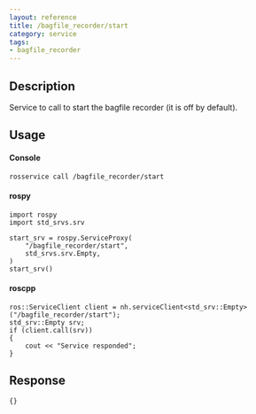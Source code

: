 ```yaml
---
layout: reference
title: /bagfile_recorder/start
category: service
tags: 
- bagfile_recorder
---
```


## Description
Service to call to start the bagfile recorder (it is off by default).

## Usage
#### Console
```
rosservice call /bagfile_recorder/start
```

#### rospy
```
import rospy
import std_srvs.srv

start_srv = rospy.ServiceProxy(
    "/bagfile_recorder/start",
    std_srvs.srv.Empty,
)
start_srv()
```

#### roscpp
```
ros::ServiceClient client = nh.serviceClient<std_srv::Empty>("/bagfile_recorder/start");
std_srv::Empty srv;
if (client.call(srv))
{
    cout << "Service responded";
}
```

## Response
```{}```
